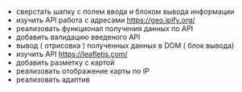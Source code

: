 - сверстать шапку с полем ввода и блоком вывода информации
- изучить API работа с адресами  https://geo.ipify.org/
- реализовать  функционал получения данных по API
- добавить валидацию введеного API
- вывод ( отрисовка ) полученных данных в DOM ( блок вывода)
- изучить API https://leafletjs.com/
- добавить разметку с картой
- реализовать отображение карты по IP
- реализовать адаптив
